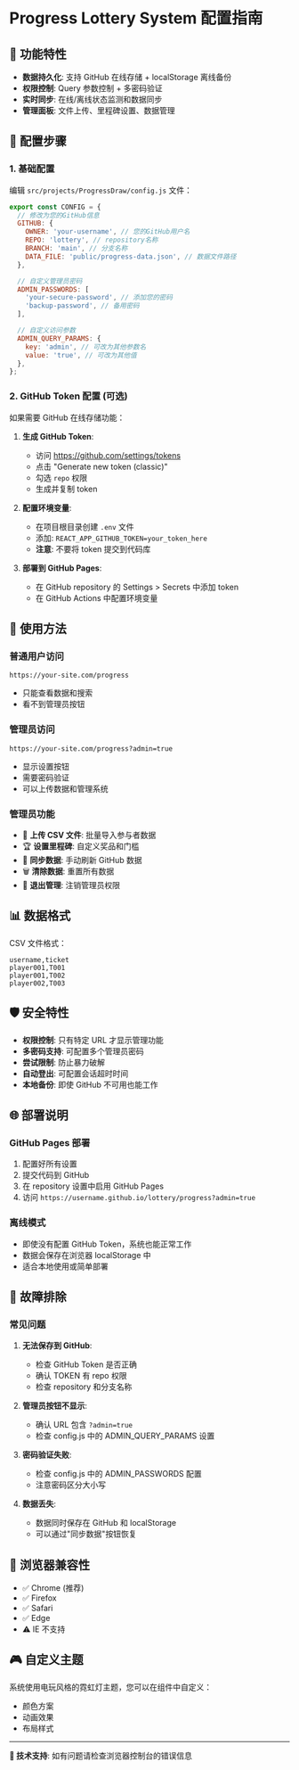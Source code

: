 # Progress Lottery System 配置指南

## 🎯 功能特性

- **数据持久化**: 支持 GitHub 在线存储 + localStorage 离线备份
- **权限控制**: Query 参数控制 + 多密码验证
- **实时同步**: 在线/离线状态监测和数据同步
- **管理面板**: 文件上传、里程碑设置、数据管理

## 🔧 配置步骤

### 1. 基础配置

编辑 `src/projects/ProgressDraw/config.js` 文件：

```javascript
export const CONFIG = {
  // 修改为您的GitHub信息
  GITHUB: {
    OWNER: 'your-username', // 您的GitHub用户名
    REPO: 'lottery', // repository名称
    BRANCH: 'main', // 分支名称
    DATA_FILE: 'public/progress-data.json', // 数据文件路径
  },

  // 自定义管理员密码
  ADMIN_PASSWORDS: [
    'your-secure-password', // 添加您的密码
    'backup-password', // 备用密码
  ],

  // 自定义访问参数
  ADMIN_QUERY_PARAMS: {
    key: 'admin', // 可改为其他参数名
    value: 'true', // 可改为其他值
  },
};
```

### 2. GitHub Token 配置 (可选)

如果需要 GitHub 在线存储功能：

1. **生成 GitHub Token**:

   - 访问 https://github.com/settings/tokens
   - 点击 "Generate new token (classic)"
   - 勾选 `repo` 权限
   - 生成并复制 token

2. **配置环境变量**:

   - 在项目根目录创建 `.env` 文件
   - 添加: `REACT_APP_GITHUB_TOKEN=your_token_here`
   - **注意**: 不要将 token 提交到代码库

3. **部署到 GitHub Pages**:
   - 在 GitHub repository 的 Settings > Secrets 中添加 token
   - 在 GitHub Actions 中配置环境变量

## 🚀 使用方法

### 普通用户访问

```
https://your-site.com/progress
```

- 只能查看数据和搜索
- 看不到管理员按钮

### 管理员访问

```
https://your-site.com/progress?admin=true
```

- 显示设置按钮
- 需要密码验证
- 可以上传数据和管理系统

### 管理员功能

- 📁 **上传 CSV 文件**: 批量导入参与者数据
- 🏆 **设置里程碑**: 自定义奖品和门槛
- 🔄 **同步数据**: 手动刷新 GitHub 数据
- 🗑️ **清除数据**: 重置所有数据
- 🚪 **退出管理**: 注销管理员权限

## 📊 数据格式

CSV 文件格式：

```csv
username,ticket
player001,T001
player001,T002
player002,T003
```

## 🛡️ 安全特性

- **权限控制**: 只有特定 URL 才显示管理功能
- **多密码支持**: 可配置多个管理员密码
- **尝试限制**: 防止暴力破解
- **自动登出**: 可配置会话超时时间
- **本地备份**: 即使 GitHub 不可用也能工作

## 🌐 部署说明

### GitHub Pages 部署

1. 配置好所有设置
2. 提交代码到 GitHub
3. 在 repository 设置中启用 GitHub Pages
4. 访问 `https://username.github.io/lottery/progress?admin=true`

### 离线模式

- 即使没有配置 GitHub Token，系统也能正常工作
- 数据会保存在浏览器 localStorage 中
- 适合本地使用或简单部署

## 🔧 故障排除

### 常见问题

1. **无法保存到 GitHub**:

   - 检查 GitHub Token 是否正确
   - 确认 TOKEN 有 repo 权限
   - 检查 repository 和分支名称

2. **管理员按钮不显示**:

   - 确认 URL 包含 `?admin=true`
   - 检查 config.js 中的 ADMIN_QUERY_PARAMS 设置

3. **密码验证失败**:

   - 检查 config.js 中的 ADMIN_PASSWORDS 配置
   - 注意密码区分大小写

4. **数据丢失**:
   - 数据同时保存在 GitHub 和 localStorage
   - 可以通过"同步数据"按钮恢复

## 📱 浏览器兼容性

- ✅ Chrome (推荐)
- ✅ Firefox
- ✅ Safari
- ✅ Edge
- ⚠️ IE 不支持

## 🎮 自定义主题

系统使用电玩风格的霓虹灯主题，您可以在组件中自定义：

- 颜色方案
- 动画效果
- 布局样式

---

**🎯 技术支持**: 如有问题请检查浏览器控制台的错误信息
